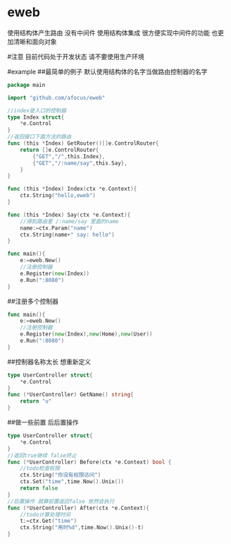 # eweb

使用结构体产生路由
没有中间件 使用结构体集成 很方便实现中间件的功能 也更加清晰和面向对象



#注意 目前代码处于开发状态 请不要使用生产环境


#example
##最简单的例子
默认使用结构体的名字当做路由控制器的名字
```go
package main

import "github.com/afocus/eweb"

//index是入口的控制器
type Index struct{
	*e.Control
}
//返回接口下面方法的路由
func (this *Index) GetRouter()[]e.ControlRouter{
	return []e.ControlRouter{
		{"GET","/",this.Index},
		{"GET","/:name/say",this.Say},
	}
}

func (this *Index) Index(ctx *e.Context){
	ctx.String("hello,eweb")
}

func (this *Index) Say(ctx *e.Context){
	//得到路由里 /:name/say 里面的name
	name:=ctx.Param("name")
	ctx.String(name+" say: hello")
}

func main(){
	e:=eweb.New()
	//注册控制器
	e.Register(new(Index))
	e.Run(":8080")
}

```


##注册多个控制器
```go
func main(){
	e:=eweb.New()
	//注册控制器
	e.Register(new(Index),new(Home),new(User))
	e.Run(":8080")
}
```

##控制器名称太长 想重新定义
```go
type UserController struct{
	*e.Control
}
func (*UserController) GetName() string{
	return "u"
}
```

##做一些前置 后后置操作
```go
type UserController struct{
	*e.Control
}
//返回true继续 false终止
func (*UserController) Before(ctx *e.Context) bool {
	//todo检查权限
	ctx.String("你没有权限访问")
	ctx.Set("time",time.Now().Unix())
	return false
}
//后置操作 就算前置返回false 依然会执行
func (*UserController) After(ctx *e.Context){
	//todo计算处理时间
	t:=ctx.Get("time")
	ctx.String("用时%d",time.Now().Unix()-t)
}
```